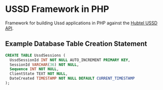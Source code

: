 # USSD Framework in PHP

Framework for building Ussd applications in PHP against the [Hubtel USSD API](http://developers.smsgh.com/documentations/ussd).

## Example Database Table Creation Statement
```sql
CREATE TABLE UssdSessions (
  UssdSessionId INT NOT NULL AUTO_INCREMENT PRIMARY KEY,
  SessionId VARCHAR(36) NOT NULL,
  Sequence INT NOT NULL,
  ClientState TEXT NOT NULL,
  DateCreated TIMESTAMP NOT NULL DEFAULT CURRENT_TIMESTAMP
);
```
